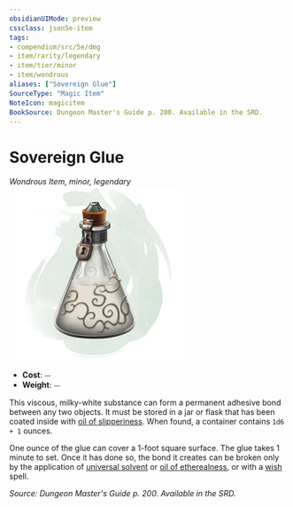 ```yaml
---
obsidianUIMode: preview
cssclass: json5e-item
tags:
- compendium/src/5e/dmg
- item/rarity/legendary
- item/tier/minor
- item/wondrous
aliases: ["Sovereign Glue"]
SourceType: "Magic Item"
NoteIcon: magicitem
BookSource: Dungeon Master's Guide p. 200. Available in the SRD.
---
```

# Sovereign Glue
*Wondrous Item, minor, legendary*  
![](https://raw.githubusercontent.com/5etools-mirror-2/5etools-img/main/items/DMG/Sovereign%20Glue.webp#right)  

- **Cost**: ⏤
- **Weight**: ⏤

This viscous, milky-white substance can form a permanent adhesive bond between any two objects. It must be stored in a jar or flask that has been coated inside with [oil of slipperiness](/2-Mechanics/CLI/items/oil-of-slipperiness.md). When found, a container contains `1d6 + 1` ounces.

One ounce of the glue can cover a 1-foot square surface. The glue takes 1 minute to set. Once it has done so, the bond it creates can be broken only by the application of [universal solvent](/2-Mechanics/CLI/items/universal-solvent.md) or [oil of etherealness](/2-Mechanics/CLI/items/oil-of-etherealness.md), or with a [wish](/2-Mechanics/CLI/spells/wish.md) spell.

*Source: Dungeon Master's Guide p. 200. Available in the SRD.*